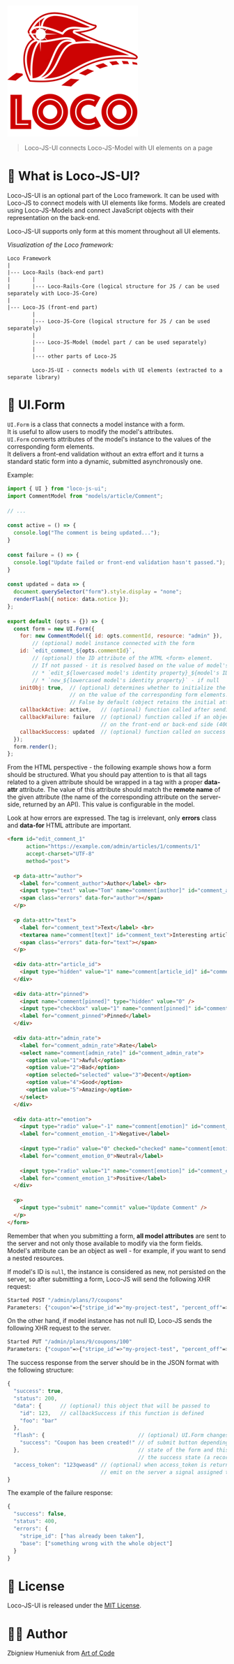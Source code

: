 ![logo](https://raw.githubusercontent.com/artofcodelabs/artofcodelabs.github.io/master/assets/ext/loco_logo_trans_sqr-300px.png)

> Loco-JS-UI connects Loco-JS-Model with UI elements on a page

# 🧐 What is Loco-JS-UI?

Loco-JS-UI is an optional part of the Loco framework. It can be used with Loco-JS to connect models with UI elements like forms. Models are created using Loco-JS-Models and connect JavaScript objects with their representation on the back-end.

Loco-JS-UI supports only form at this moment throughout all UI elements.

*Visualization of the Loco framework:*

```
Loco Framework
|
|--- Loco-Rails (back-end part)
|       |
|       |--- Loco-Rails-Core (logical structure for JS / can be used separately with Loco-JS-Core)
|
|--- Loco-JS (front-end part)
        |
        |--- Loco-JS-Core (logical structure for JS / can be used separately)
        |
        |--- Loco-JS-Model (model part / can be used separately)
        |
        |--- other parts of Loco-JS

        Loco-JS-UI - connects models with UI elements (extracted to a separate library)
```

# 📝 UI.Form

`UI.Form` is a class that connects a model instance with a form.  
It is useful to allow users to modify the model's attributes.  
`UI.Form` converts attributes of the model's instance to the values of the corresponding form elements.  
It delivers a front-end validation without an extra effort and it turns a standard static form into a dynamic, submitted asynchronously one.

Example:

```javascript
import { UI } from "loco-js-ui";
import CommentModel from "models/article/Comment";

// ...

const active = () => {
  console.log("The comment is being updated...");
}

const failure = () => {
  console.log("Update failed or front-end validation hasn't passed.");
}

const updated = data => {
  document.querySelector("form").style.display = "none";
  renderFlash({ notice: data.notice });
};

export default (opts = {}) => {
  const form = new UI.Form({
    for: new CommentModel({ id: opts.commentId, resource: "admin" }),
        // (optional) model instance connected with the form
    id: `edit_comment_${opts.commentId}`, 
        // (optional) the ID attribute of the HTML <form> element.
        // If not passed - it is resolved based on the value of model's ID property to:
        // * `edit_${lowercased model's identity property}_${model's ID}` - if present
        // * `new_${lowercased model's identity property}` - if null
    initObj: true,  // (optional) determines whether to initialize the passed object based
                    // on the value of the corresponding form elements.
                    // False by default (object retains the initial attribute values)
    callbackActive: active,   // (optional) function called after sending the request
    callbackFailure: failure  // (optional) function called if an object is invalid
                              // on the front-end or back-end side (400 HTTP status code)
    callbackSuccess: updated  // (optional) function called on success
  });
  form.render();
};
```

From the HTML perspective - the following example shows how a form should be structured.
What you should pay attention to is that all tags related to a given attribute should be wrapped in a tag with a proper **data-attr** attribute. The value of this attribute should match the **remote name** of the given attribute (the name of the corresponding attribute on the server-side, returned by an API). This value is configurable in the model.

Look at how errors are expressed. The tag is irrelevant, only **errors** class and **data-for** HTML attribute are important.

```html
<form id="edit_comment_1" 
      action="https://example.com/admin/articles/1/comments/1" 
      accept-charset="UTF-8" 
      method="post">
      
  <p data-attr="author">
    <label for="comment_author">Author</label> <br>
    <input type="text" value="Tom" name="comment[author]" id="comment_author" />
    <span class="errors" data-for="author"></span>
  </p>

  <p data-attr="text">
    <label for="comment_text">Text</label> <br>
    <textarea name="comment[text]" id="comment_text">Interesting article.</textarea>
    <span class="errors" data-for="text"></span>
  </p>

  <div data-attr="article_id">
    <input type="hidden" value="1" name="comment[article_id]" id="comment_article_id" />
  </div>

  <div data-attr="pinned">
    <input name="comment[pinned]" type="hidden" value="0" />
    <input type="checkbox" value="1" name="comment[pinned]" id="comment_pinned" /> 
    <label for="comment_pinned">Pinned</label>
  </div>

  <div data-attr="admin_rate">
    <label for="comment_admin_rate">Rate</label>
    <select name="comment[admin_rate]" id="comment_admin_rate">
      <option value="1">Awful</option>
      <option value="2">Bad</option>
      <option selected="selected" value="3">Decent</option>
      <option value="4">Good</option>
      <option value="5">Amazing</option>
    </select>
  </div>

  <div data-attr="emotion">
    <input type="radio" value="-1" name="comment[emotion]" id="comment_emotion_-1" /> 
    <label for="comment_emotion_-1">Negative</label>
    
    <input type="radio" value="0" checked="checked" name="comment[emotion]" id="comment_emotion_0" /> 
    <label for="comment_emotion_0">Neutral</label>
    
    <input type="radio" value="1" name="comment[emotion]" id="comment_emotion_1" /> 
    <label for="comment_emotion_1">Positive</label>
  </div>

  <p>
    <input type="submit" name="commit" value="Update Comment" />
  </p>
</form>
```

Remember that when you submitting a form, **all model attributes** are sent to the server and not only those available to modify via the form fields.
Model's attribute can be an object as well - for example, if you want to send a nested resources.

If model's ID is `null`, the instance is considered as new, not persisted on the server, so after submitting a form, Loco-JS will send the following XHR request:

```bash
Started POST "/admin/plans/7/coupons"
Parameters: {"coupon"=>{"stripe_id"=>"my-project-test", "percent_off"=>50, "amount_off"=>"0", "duration"=>"repeating", "duration_in_months"=>6, "max_redemptions"=>nil, "redeem_by"=>nil}, "plan_id"=>"7"}
```

On the other hand, if model instance has not null ID, Loco-JS sends the following XHR request to the server.

```bash
Started PUT "/admin/plans/9/coupons/100"
Parameters: {"coupon"=>{"stripe_id"=>"my-project-test", "percent_off"=>0, "amount_off"=>"50", "duration"=>"once", "duration_in_months"=>nil, "max_redemptions"=>nil, "redeem_by"=>nil}, "plan_id"=>"9", "id"=>"100"}
```

The success response from the server should be in the JSON format with the following structure:

```javascript
{
  "success": true,
  "status": 200,
  "data": {      // (optional) this object that will be passed to
    "id": 123,   // callbackSuccess if this function is defined
    "foo": "bar"
  },
  "flash": {                              // (optional) UI.Form changes the value
    "success": "Coupon has been created!" // of submit button depending on the current
  },                                      // state of the form and this key represents
                                          // the success state (a record has been saved)
  "access_token": "123qweasd" // (optional) when access_token is returned you can then
                              // emit on the server a signal assigned to that token
}
```

The example of the failure response:

```javascript
{
  "success": false,
  "status": 400,
  "errors": {
    "stripe_id": ["has already been taken"],
    "base": ["something wrong with the whole object"]
  }
}
```

# 📜 License

Loco-JS-UI is released under the [MIT License](https://opensource.org/licenses/MIT).

# 👨‍🏭 Author

Zbigniew Humeniuk from [Art of Code](http://artofcode.co)